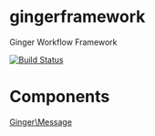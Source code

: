 gingerframework
===============

Ginger Workflow Framework

[![Build Status](https://travis-ci.org/gingerframework/gingerframework.svg?branch=master)](https://travis-ci.org/gingerframework/gingerframework)

# Components

[Ginger\Message](library/Ginger/Message/README.md)



